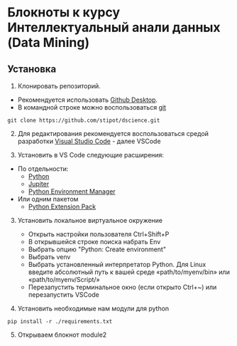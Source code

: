 # Блокноты к курсу Интеллектуальный анали данных (Data Mining)

## Установка
1. Клонировать репозиторий. 

* Рекомендуется использовать [Github Desktop](https://desktop.github.com/).
* В командной строке можно воспользоваться [git](https://git-scm.com/downloads)
```
git clone https://github.com/stipot/dscience.git
```

2. Для редактирования рекомендуется воспользоваться средой разработки [Visual Studio Code](https://code.visualstudio.com/download) - далее VSCode

3. Установить в VS Code следующие расширения:
* По отдельности:
    * [Python](https://marketplace.visualstudio.com/items?itemName=ms-python.python)
    * [Jupiter](https://marketplace.visualstudio.com/items?itemName=ms-toolsai.jupyter)
    * [Python Environment Manager](https://marketplace.visualstudio.com/items?itemName=donjayamanne.python-environment-manager)
* Или одним пакетом
    * [Python Extension Pack](https://marketplace.visualstudio.com/items?itemName=donjayamanne.python-extension-pack)

3. Установить локальное виртуальное окружение
    * Открыть настройки пользователя Ctrl+Shift+P
    * В открывшейся строке поиска набрать Env
    * Выбрать опцию "Python: Create environment"
    * Выбрать venv
    * Выбрать установленный интерпретатор Python. Для Linux введите абсолютный путь к вашей среде «path/to/myenv/bin» или «path/to/myenv/Script/»
    * Перезапустить терминальное окно (если открыто Ctrl+~) или перезапустить VSCode

4. Установить необходимые нам модули для python
```
pip install -r ./requirements.txt
```

5. Открываем блокнот module2
